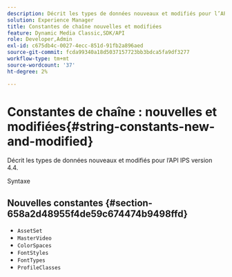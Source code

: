 ```yaml
---
description: Décrit les types de données nouveaux et modifiés pour l’API IPS version 4.4.
solution: Experience Manager
title: Constantes de chaîne nouvelles et modifiées
feature: Dynamic Media Classic,SDK/API
role: Developer,Admin
exl-id: c675db4c-0027-4ecc-851d-91fb2a896aed
source-git-commit: fcda99340a18d5037157723bb3bdca5fa9df3277
workflow-type: tm+mt
source-wordcount: '37'
ht-degree: 2%

---
```


# Constantes de chaîne : nouvelles et modifiées{#string-constants-new-and-modified}

Décrit les types de données nouveaux et modifiés pour l’API IPS version 4.4.

Syntaxe

## Nouvelles constantes {#section-658a2d48955f4de59c674474b9498ffd}

* `AssetSet`
* `MasterVideo`
* `ColorSpaces`
* `FontStyles`
* `FontTypes`
* `ProfileClasses`

<!--
Note: Can't tell from original docs if these are new or changes. Calling 'em new by default.
-->
